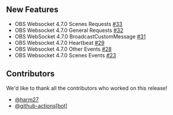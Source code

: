 ## New Features

- OBS Websocket 4.7.0 Scenes Requests [#33](https://github.com/harm27/obs-websocket-java/pull/33)
- OBS Websocket 4.7.0 General Requests [#32](https://github.com/harm27/obs-websocket-java/pull/32)
- OBS WebSocket 4.7.0 BroadcastCustomMessage [#31](https://github.com/harm27/obs-websocket-java/pull/31)
- OBS Websocket 4.7.0 Heartbeat [#29](https://github.com/harm27/obs-websocket-java/pull/29)
- OBS Websocket 4.7.0 Other Events [#28](https://github.com/harm27/obs-websocket-java/pull/28)
- OBS Websocket 4.7.0 Scenes Events [#23](https://github.com/harm27/obs-websocket-java/pull/23)

## Contributors

We'd like to thank all the contributors who worked on this release!

- [@harm27](https://github.com/harm27)
- [@github-actions[bot]](https://github.com/apps/github-actions)
